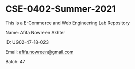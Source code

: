 # CSE-0402-Summer-2021
This is a E-Commerce and Web Engineering Lab Repository

Name: Afifa Nowreen Akhter

ID: UG02-47-18-023

Email: afifa.nowreen@gmail.com

Batch: 47
